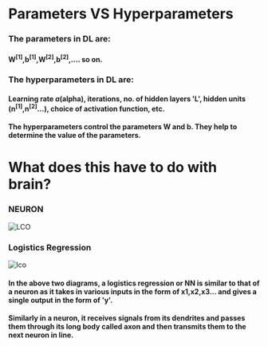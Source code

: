 # Parameters VS Hyperparameters

### The parameters in DL are:

#### W<sup>[1]</sup>,b<sup>[1]</sup>,W<sup>[2]</sup>,b<sup>[2]</sup>,.... so on.

### The hyperparameters in DL are:

#### Learning rate $a$(alpha), iterations, no. of hidden layers 'L', hidden units (n<sup>[1]</sup>,n<sup>[2]</sup>...), choice of activation function, etc.

#### The hyperparameters control the parameters W and b. They help to determine the value of the parameters.

# What does this have to do with brain?

### NEURON

![LCO](https://upload.wikimedia.org/wikipedia/commons/thumb/b/be/Derived_Neuron_schema_with_no_labels.svg/1200px-Derived_Neuron_schema_with_no_labels.svg.png)

### Logistics Regression

![lco](https://miro.medium.com/v2/resize:fit:856/1*N-CYwalGrSXM6nAd6LIuzA.png)

#### In the above two diagrams, a logistics regression or NN is similar to that of a neuron as it takes in various inputs in the form of x1,x2,x3... and gives a single output in the form of 'y'.

#### Similarly in a neuron, it receives signals from its dendrites and passes them through its long body called axon and then transmits them to the next neuron in line.
